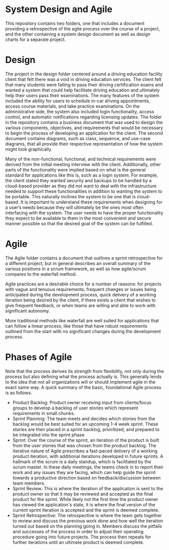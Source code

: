 # System Design and Agile
This repository contains two folders, one that includes a document providing a retrospective of the agile process over the course of a project, and the other containing a system design document as well as design charts for a separate project. 

# Design
The project in the design folder centered around a driving education facility client that felt there was a void in driving education services. The client felt that many students were failing to pass their driving certification exams and wanted a system that could help facilitate driving education and ultimately help their users pass their examinations. The many features of the system included the ability for users to schedule in-car driving appointments, access course materials, and take practice examinations. On the administrative side, the system also included login functionality, access control, and automatic notifications regarding licensing updates. The folder in the repository contains a business document that was used to design the various components, objectives, and requirements that would be necessary to begin the process of developing an application for the client. The second document contains diagrams, such as class, sequence, and use-case diagrams, that all provide their respective representation of how the system might look graphically. 

Many of the non-functional, functional, and technical requirements were derived from the initial meeting interview with the client. Additionally, other parts of the functionality were implied based on what is the general standard for applications like this is, such as a login system. For example, the client stated they wanted security and backups to be handled by a cloud-based provider as they did not want to deal with the infrastructure needed to support these functionalities in addition to wanting the system to be portable. This naturally inclines the system to be one that is cloud-based. It is important to understand these requirements when designing for a user’s needs because they will ultimately be the ones most often interfacing with the system. The user needs to have the proper functionality they expect to be available to them in the most convenient and secure manner possible so that the desired goal of the system can be fulfilled.

# Agile
The Agile folder contains a document that outlines a sprint retrospective for a different project, but in general describes an overall summary of the various positions in a scrum framework, as well as how agile/scrum compares to the waterfall method.

Agile practices are a desirable choice for a number of reasons: for projects with vague and tenuous requirements, frequent changes or issues being anticipated during the development process, quick delivery of a working iteration being desired by the client, if there exists a client that wishes to give frequent feedback, or when teams are willing and able to work with significant autonomy. 

More traditional methods like waterfall are well suited for applications that can follow a linear process, like those that have robust requirements outlined from the start with no significant changes during the development process.

# Phases of Agile
Note that the process derives its strength from flexibility, not only during the process but also defining what the process actually is. This generally lends to the idea that not all organizations will or should implement agile in the exact same way. A quick summary of the basic, foundational Agile process is as follows. 
* Product Backlog: Product owner receiving input from clients/focus groups to develop a backlog of user stories which represent requirements in small chunks.
* Sprint Planning: The team meets and decides which stories from the backlog would be best suited for an upcoming 1-4 week sprint. These stories are then placed in a sprint backlog, prioritized, and prepared to be integrated into the sprint phase.
* Sprint: Over the course of the sprint, an iteration of the product is built from the user stories that was chosen from the product backlog. The iterative nature of Agile prescribes a fast-paced delivery of a working product iteration, with additional iterations developed in future sprints. A hallmark of the scrum is a daily standup, which is facilitated by the scrum master. In these daily meetings, the teams check in to report their work and any issues they are facing, which can help guide the sprint towards a productive direction based on feedback/discussion between team members.
* Sprint Review: This is where the iteration of the application is sent to the product owner so that it may be reviewed and accepted as the final product for the sprint. While likely not the first time the product owner has viewed the application's state, it is where the final version of the current sprint iteration is accepted and the sprint is deemed complete.
* Sprint Retrospective: The retrospective is where the team gets together to review and discuss the previous work done and how well the iteration turned out based on the planning going in. Members discuss the pitfalls and successes of the process in order to adjust their operating procedure going into future projects. The process then repeats for further iterations until an ultimate product is deemed complete.
